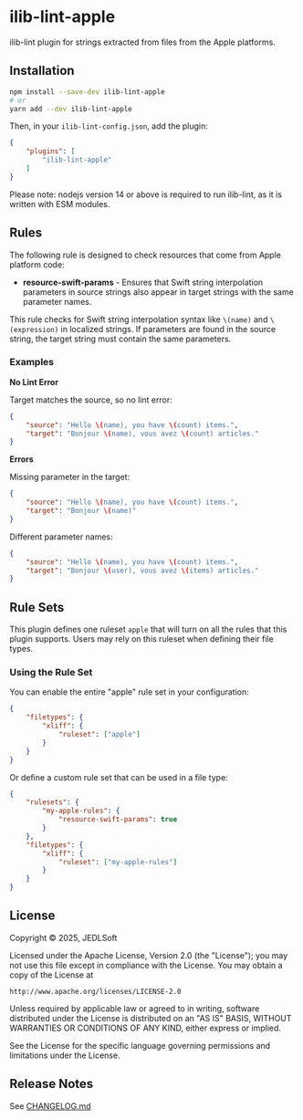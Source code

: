 # ilib-lint-apple

ilib-lint plugin for strings extracted from files from the Apple platforms.

## Installation

```sh
npm install --save-dev ilib-lint-apple
# or
yarn add --dev ilib-lint-apple
```

Then, in your `ilib-lint-config.json`, add the plugin:

```json
{
    "plugins": [
        "ilib-lint-apple"
    ]
}
```

Please note: nodejs version 14 or above is required to run ilib-lint, as it
is written with ESM modules.

## Rules

The following rule is designed to check resources that come from Apple platform code:

- **resource-swift-params** - Ensures that Swift string interpolation parameters in source strings also appear in target strings with the same parameter names.

This rule checks for Swift string interpolation syntax like `\(name)` and `\(expression)` in localized strings. If parameters are found in the source string, the target string must contain the same parameters.

### Examples

**No Lint Error**

Target matches the source, so no lint error:

```json
{
    "source": "Hello \(name), you have \(count) items.",
    "target": "Bonjour \(name), vous avez \(count) articles."
}
```

**Errors**

Missing parameter in the target:

```json
{
    "source": "Hello \(name), you have \(count) items.",
    "target": "Bonjour \(name)"
}
```

Different parameter names:

```json
{
    "source": "Hello \(name), you have \(count) items.",
    "target": "Bonjour \(user), vous avez \(items) articles."
}
```

## Rule Sets

This plugin defines one ruleset `apple` that will turn on all the rules
that this plugin supports. Users may rely on this ruleset when defining their
file types.

### Using the Rule Set

You can enable the entire "apple" rule set in your configuration:

```json
{
    "filetypes": {
        "xliff": {
            "ruleset": ["apple"]
        }
    }
}
```

Or define a custom rule set that can be used in a file type:

```json
{
    "rulesets": {
        "my-apple-rules": {
            "resource-swift-params": true
        }
    },
    "filetypes": {
        "xliff": {
            "ruleset": ["my-apple-rules"]
        }
    }
}
```

## License

Copyright © 2025, JEDLSoft

Licensed under the Apache License, Version 2.0 (the "License");
you may not use this file except in compliance with the License.
You may obtain a copy of the License at

    http://www.apache.org/licenses/LICENSE-2.0

Unless required by applicable law or agreed to in writing, software
distributed under the License is distributed on an "AS IS" BASIS,
WITHOUT WARRANTIES OR CONDITIONS OF ANY KIND, either express or implied.

See the License for the specific language governing permissions and
limitations under the License.

## Release Notes

See [CHANGELOG.md](./CHANGELOG.md) 